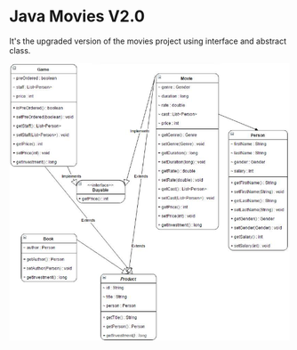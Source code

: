 # Java Movies V2.0

It's the upgraded version of the movies project using interface and abstract class.

 ![Movies_UML](movie2.jpg)